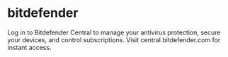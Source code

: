 # bitdefender
Log in to Bitdefender Central to manage your antivirus protection, secure your devices, and control subscriptions. Visit central.bitdefender.com for instant access.
